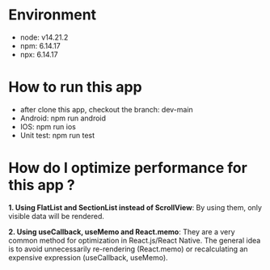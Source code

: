 # Environment

- node: v14.21.2
- npm: 6.14.17
- npx: 6.14.17

# How to run this app

- after clone this app, checkout the branch: dev-main
- Android: npm run android
- IOS: npm run ios
- Unit test: npm run test

# How do I optimize performance for this app ?

**1. Using FlatList and SectionList instead of ScrollView**: By using them, only visible data will be rendered.

**2. Using useCallback, useMemo and React.memo**: They are a very common method for optimization in React.js/React Native. The general idea is to avoid unnecessarily re-rendering (React.memo) or recalculating an expensive expression (useCallback, useMemo).
